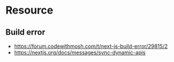 # Resource

## Build error

- https://forum.codewithmosh.com/t/next-js-build-error/29815/2
- https://nextjs.org/docs/messages/sync-dynamic-apis
